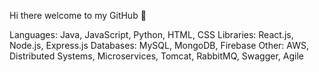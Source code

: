Hi there welcome to my GitHub 🙂

Languages:	Java, JavaScript, Python, HTML, CSS
Libraries:	React.js, Node.js, Express.js
Databases: 	MySQL, MongoDB, Firebase 
Other:		  AWS, Distributed Systems, Microservices, Tomcat, RabbitMQ, Swagger, Agile
